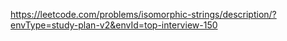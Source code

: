 https://leetcode.com/problems/isomorphic-strings/description/?envType=study-plan-v2&envId=top-interview-150